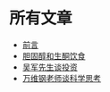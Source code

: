 # 所有文章

* [前言](/preface)
* [胆固醇和生酮饮食](/cholesterol-and-keto)
* [吴军先生谈投资](/wu-jun-on-investment)
* [万维钢老师谈科学思考](/thinking)